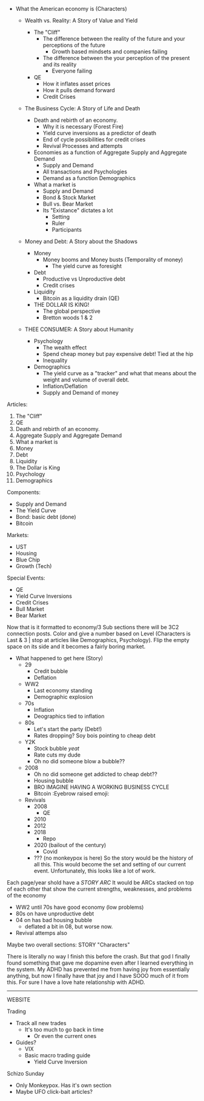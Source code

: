 - What the American economy is (Characters)
  - Wealth vs. Reality: A Story of Value and Yield          <!--Possible articles: -->
    - The "Cliff"
      - The difference between the reality of the future and your perceptions of the future
        - Growth based mindsets and companies failing
      - The difference between the your perception of the present and its reality
        - Everyone failing
    - QE
      - How it inflates asset prices
      - How it pulls demand forward
      - Credit Crises

  - The Business Cycle: A Story of Life and Death           <!--Possible articles: -->
    - Death and rebirth of an economy.
      - Why it is necessary (Forest Fire)
      - Yield curve inversions as a predictor of death
      - End of cycle possibilities for credit crises
      - Revival Processes and attempts
    - Economies as a function of Aggregate Supply and Aggregate Demand
      - Supply and Demand
      - All transactions and Psychologies
      - Demand as a function Demographics
    - What a market is
      - Supply and Demand
      - Bond & Stock Market
      - Bull vs. Bear Market
      - Its "Existance" dictates a lot
        - Setting
        - Ruler
        - Participants
  
  - Money and Debt: A Story about the Shadows               <!--Possible articles: -->
    - Money
      - Money booms and Money busts (Temporality of money)
        - The yield curve as foresight
    - Debt
      - Productive vs Unproductive debt
      - Credit crises
    - Liquidity
      - Bitcoin as a liquidity drain (QE)
    - THE DOLLAR IS KING!
      - The global perspective
      - Bretton woods 1 & 2
  
  - THEE CONSUMER: A Story about Humanity                   <!--Possible articles: -->
    - Psychology
      - The wealth effect
      - Spend cheap money but pay expensive debt! Tied at the hip
      - Inequality
    - Demographics
      - The yield curve as a "tracker" and what that means about the weight and volume of overall debt.
      - Inflation/Deflation
      - Supply and Demand of money

Articles:
1. The "Cliff" 
2. QE
3. Death and rebirth of an economy.
4. Aggregate Supply and Aggregate Demand
5. What a market is
6. Money
7. Debt
8. Liquidity
9. The Dollar is King
10. Psychology
11. Demographics

Components:
- Supply and Demand
- The Yield Curve
- Bond: basic debt (done)
- Bitcoin

Markets:
- UST
- Housing
- Blue Chip
- Growth (Tech)

Special Events:
- QE
- Yield Curve Inversions
- Credit Crises
- Bull Market
- Bear Market

Now that is it formatted to economy/3 Sub sections there will be 3C2 connection posts. 
Color and give a number based on Level (Characters is Last & 3 | stop at articles like Demographics, Psychology).
Flip the empty space on its side and it becomes a fairly boring market.

- What happened to get here (Story)
  - 29
    - Credit bubble
    - Deflation
  - WW2
    - Last economy standing
    - Demographic explosion
  - 70s
    - Inflation
    - Deographics tied to inflation
  - 80s
    - Let's start the party (Debt!)
    - Rates dropping? Soy bois pointing to cheap debt
  - Y2K
    - Stock bubble *yeat*
    - Rate cuts my dude
    - Oh no did someone blow a bubble??
  - 2008
    - Oh no did someone get addicted to cheap debt??
    - Housing bubble
    - BRO IMAGINE HAVING A WORKING BUSINESS CYCLE
    - Bitcoin :Eyebrow raised emoji:
  - Revivals
    - 2008
      - QE
    - 2010
    - 2012
    - 2018
      - Repo
    - 2020 (bailout of the century)
      - Covid
    - ??? (no monkeypox is here)
So the story would be the history of all this. This would become the set and setting of our current event. 
Unfortunately, this looks like a lot of work.


Each page/year shold have a *STORY ARC*
It would be ARCs stacked on top of each other that show the current strengths, weaknesses, and problems of the economy
 * WW2 until 70s have good economy (low problems)
 * 80s on have unproductive debt
 * 04 on has bad housing bubble
   * deflated a bit in 08, but worse now.
 * Revival attemps also



Maybe two overall sections: 
STORY                         "Characters"


There is literally no way I finish this before the crash. But that god I finally found something that gave me dopamine even after I learned everything in the system. My ADHD has prevented me from having joy from essentially anything, but now I finally have that joy and I have SOOO much of it from this. For sure I have a love hate relationship with ADHD.

----------------------------------------------------------------------------------------
WEBSITE

Trading

- Track all new trades
  - It's too much to go back in time
    - Or even the current ones
- Guides?
  - VIX
  - Basic macro trading guide
    - Yield Curve Inversion

Schizo Sunday

- Only Monkeypox. Has it's own section
- Maybe UFO click-bait articles?